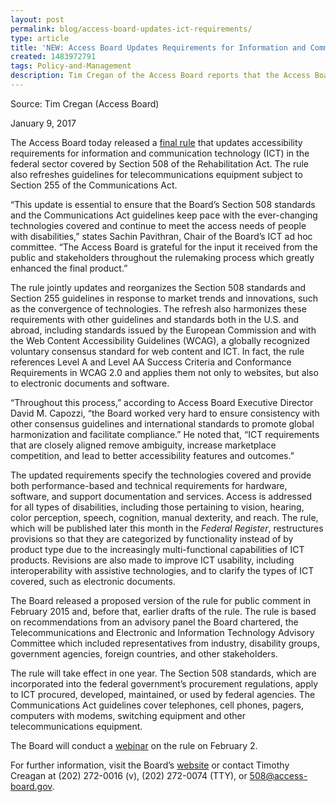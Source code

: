 ```yaml
---
layout: post 
permalink: blog/access-board-updates-ict-requirements/
type: article
title: 'NEW: Access Board Updates Requirements for Information and Communication Technology'
created: 1483972791
tags: Policy-and-Management
description: Tim Cregan of the Access Board reports that the Access Board has released a <a href="https://www.access-board.gov/guidelines-and-standards/communications-and-it/about-the-ict-refresh/final-rule">final rule</a> that updates accessibility requirements for information and communication technology (ICT) in the federal sector covered by Section 508 of the Rehabilitation Act.
---
```


Source: Tim Cregan (Access Board)

January 9, 2017

The Access Board today released a [final rule][1] that updates accessibility requirements for information and communication technology (ICT) in the federal sector covered by Section 508 of the Rehabilitation Act. The rule also refreshes guidelines for telecommunications equipment subject to Section 255 of the Communications Act.  
  
“This update is essential to ensure that the Board’s Section 508 standards and the Communications Act guidelines keep pace with the ever-changing technologies covered and continue to meet the access needs of people with disabilities,” states Sachin Pavithran, Chair of the Board’s ICT ad hoc committee. “The Access Board is grateful for the input it received from the public and stakeholders throughout the rulemaking process which greatly enhanced the final product.”  
  
The rule jointly updates and reorganizes the Section 508 standards and Section 255 guidelines in response to market trends and innovations, such as the convergence of technologies. The refresh also harmonizes these requirements with other guidelines and standards both in the U.S. and abroad, including standards issued by the European Commission and with the Web Content Accessibility Guidelines (WCAG), a globally recognized voluntary consensus standard for web content and ICT. In fact, the rule references Level A and Level AA Success Criteria and Conformance Requirements in WCAG 2.0 and applies them not only to websites, but also to electronic documents and software.  
  
“Throughout this process,” according to Access Board Executive Director David M. Capozzi, “the Board worked very hard to ensure consistency with other consensus guidelines and international standards to promote global harmonization and facilitate compliance.” He noted that, “ICT requirements that are closely aligned remove ambiguity, increase marketplace competition, and lead to better accessibility features and outcomes.”  
  
The updated requirements specify the technologies covered and provide both performance-based and technical requirements for hardware, software, and support documentation and services. Access is addressed for all types of disabilities, including those pertaining to vision, hearing, color perception, speech, cognition, manual dexterity, and reach. The rule, which will be published later this month in the _Federal Register_, restructures provisions so that they are categorized by functionality instead of by product type due to the increasingly multi-functional capabilities of ICT products. Revisions are also made to improve ICT usability, including interoperability with assistive technologies, and to clarify the types of ICT covered, such as electronic documents.  
  
The Board released a proposed version of the rule for public comment in February 2015 and, before that, earlier drafts of the rule. The rule is based on recommendations from an advisory panel the Board chartered, the Telecommunications and Electronic and Information Technology Advisory Committee which included representatives from industry, disability groups, government agencies, foreign countries, and other stakeholders.  
  
The rule will take effect in one year. The Section 508 standards, which are incorporated into the federal government’s procurement regulations, apply to ICT procured, developed, maintained, or used by federal agencies. The Communications Act guidelines cover telephones, cell phones, pagers, computers with modems, switching equipment and other telecommunications equipment.  
  
The Board will conduct a [webinar][2] on the rule on February 2.

For further information, visit the Board’s [website][3] or contact Timothy Creagan at (202) 272-0016 (v), (202) 272-0074 (TTY), or <508@access-board.gov>.

 [1]: https://www.access-board.gov/guidelines-and-standards/communications-and-it/about-the-ict-refresh/final-rule
 [2]: https://www.accessibilityonline.org/ao/session/?id=110588
 [3]: https://www.access-board.gov/guidelines-and-standards/communications-and-it/about-the-ict-refresh
